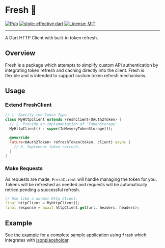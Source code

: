 # Fresh 🍋

[![Pub](https://img.shields.io/pub/v/fresh.svg)](https://pub.dev/packages/fresh)
[![style: effective dart](https://img.shields.io/badge/style-effective_dart-40c4ff.svg)](https://github.com/tenhobi/effective_dart)
[![License: MIT](https://img.shields.io/badge/license-MIT-purple.svg)](https://opensource.org/licenses/MIT)

---

A Dart HTTP Client with built-in token refresh.

## Overview

Fresh is a package which attempts to simplify custom API authentication by integrating token refresh and caching directly into the client. Fresh is flexible and is intended to support custom token refresh mechanisms.

## Usage

### Extend FreshClient

```dart
// 1. Specify the Token Type
class MyHttpClient extends FreshClient<OAuth2Token> {
  // 2. Provide an implementation of `TokenStorage`.
  MyHttpClient() : super(InMemoryTokenStorage());

  @override
  Future<OAuth2Token> refreshToken(token, client) async {
    // 3. Implement token refresh.
  }
}
```

### Make Requests

As requests are made, `FreshClient` will handle managing the token for you. Tokens will be refreshed as needed and requests will be automatically retried pending a successful refresh.

```dart
// Use like a normal Http Client.
final httpClient = MyHttpClient();
final response = await httpClient.get(url, headers: headers);
```

## Example

See [the example](https://github.com/felangel/fresh/tree/master/example) for a complete sample application using `fresh` which integrates with [jsonplaceholder](https://jsonplaceholder.typicode.com).
